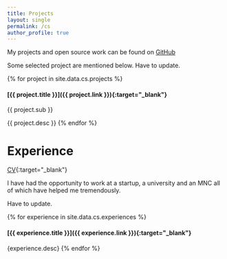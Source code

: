 ```yaml
---
title: Projects
layout: single
permalink: /cs
author_profile: true
---
```


My projects and open source work can be found on [GitHub](https://github.com/omkarprabhu-98)

Some selected project are mentioned below. Have to update.

{% for project in site.data.cs.projects %}
#### [{{ project.title }}]({{ project.link }}){:target="_blank"}
{{ project.sub }}

{{ project.desc }}
{% endfor %}

# Experience

[CV](https://drive.google.com/file/d/1asa-ttNgleZvLZ4Pz3YSoH4pXC1QYE48/view){:target="_blank"}

I have had the opportunity to work at a startup, a university and an MNC all of which have helped me tremendously.

Have to update.

{% for experience in site.data.cs.experiences %}
#### [{{ experience.title }}]({{ experience.link }}){:target="_blank"}
{experience.desc}
{% endfor %}
